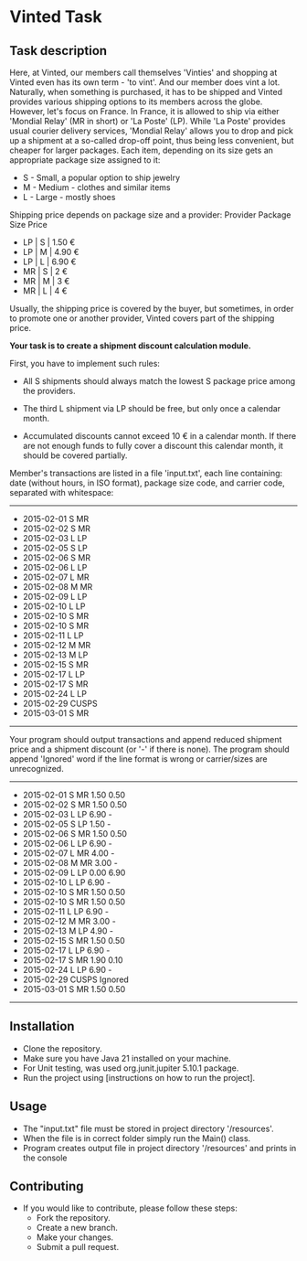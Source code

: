 # Vinted Task 

## Task description
Here, at Vinted, our members call themselves 'Vinties' and shopping at Vinted even has its own term - 'to vint'. And our member does vint a lot. Naturally, when something is purchased, it has to be shipped and Vinted provides  various shipping options to its members across the globe. However, let's focus on France. In France, it is allowed to ship via either 'Mondial Relay' (MR in short) or 'La Poste' (LP). While 'La Poste' provides usual courier delivery services, 'Mondial Relay' allows you to drop and pick up a shipment at a so-called drop-off point, thus being less convenient, but cheaper for larger packages.
Each item, depending on its size gets an appropriate package size assigned to it:

- S - Small, a popular option to ship jewelry
- M - Medium - clothes and similar items
- L - Large - mostly shoes

Shipping price depends on package size and a provider:
Provider Package Size Price

- LP | S | 1.50 €
- LP | M | 4.90 €
- LP | L | 6.90 €
- MR | S | 2 €
- MR | M | 3 €
- MR | L | 4 €

Usually, the shipping price is covered by the buyer, but sometimes, in order to promote one or another provider, Vinted covers part of the shipping price. 

**Your task is to create a shipment discount calculation module.**

First, you have to implement such rules:



- All S shipments should always match the lowest S package price among the providers.

- The third L shipment via LP should be free, but only once a calendar month.

- Accumulated discounts cannot exceed 10 € in a calendar month. If there are not enough funds to fully cover a discount this calendar month, it should be covered
partially.

Member's transactions are listed in a file 'input.txt', each line containing: date (without hours, in ISO format), package size code, and carrier code, separated with  whitespace:

----------
- 2015-02-01 S MR
- 2015-02-02 S MR
- 2015-02-03 L LP
- 2015-02-05 S LP
- 2015-02-06 S MR
- 2015-02-06 L LP
- 2015-02-07 L MR
- 2015-02-08 M MR
- 2015-02-09 L LP
- 2015-02-10 L LP
- 2015-02-10 S MR
- 2015-02-10 S MR
- 2015-02-11 L LP
- 2015-02-12 M MR
- 2015-02-13 M LP
- 2015-02-15 S MR
- 2015-02-17 L LP
- 2015-02-17 S MR
- 2015-02-24 L LP
- 2015-02-29 CUSPS
- 2015-03-01 S MR

----------

Your program should output transactions and append reduced shipment price and a shipment discount (or '-' if there is none). The program should append 'Ignored' word if the line format is wrong or carrier/sizes are unrecognized.

----------
- 2015-02-01 S MR 1.50 0.50 
- 2015-02-02 S MR 1.50 0.50
- 2015-02-03 L LP 6.90 -
- 2015-02-05 S LP 1.50 -
- 2015-02-06 S MR 1.50 0.50
- 2015-02-06 L LP 6.90 -
- 2015-02-07 L MR 4.00 -
- 2015-02-08 M MR 3.00 -
- 2015-02-09 L LP 0.00 6.90
- 2015-02-10 L LP 6.90 -
- 2015-02-10 S MR 1.50 0.50
- 2015-02-10 S MR 1.50 0.50
- 2015-02-11 L LP 6.90 -
- 2015-02-12 M MR 3.00 -
- 2015-02-13 M LP 4.90 -
- 2015-02-15 S MR 1.50 0.50
- 2015-02-17 L LP 6.90 -
- 2015-02-17 S MR 1.90 0.10
- 2015-02-24 L LP 6.90 -
- 2015-02-29 CUSPS Ignored
- 2015-03-01 S MR 1.50 0.50

----------

## Installation
- Clone the repository.
- Make sure you have Java 21 installed on your machine.
- For Unit testing, was used org.junit.jupiter 5.10.1 package.
- Run the project using [instructions on how to run the project].

## Usage
- The "input.txt" file must be stored in project directory '/resources'.
- When the file is in correct folder simply run the Main() class.
- Program creates output file in project directory '/resources' and prints in the console

## Contributing
- If you would like to contribute, please follow these steps:
    - Fork the repository.
    - Create a new branch.
    - Make your changes.
    - Submit a pull request.

